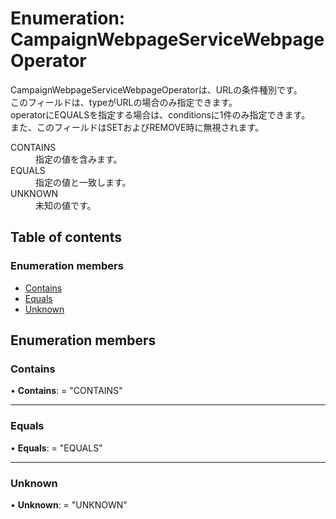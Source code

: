# Enumeration: CampaignWebpageServiceWebpageOperator


<div lang=\"ja\">CampaignWebpageServiceWebpageOperatorは、URLの条件種別です。<br> このフィールドは、typeがURLの場合のみ指定できます。<br> operatorにEQUALSを指定する場合は、conditionsに1件のみ指定できます。<br> また、このフィールドはSETおよびREMOVE時に無視されます。</div>  <dl class=term>   <dt class=\"term__item\">CONTAINS</dt>   <dd class=\"term__desc\"><span lang=\"ja\">指定の値を含みます。</span></dd>   <dt class=\"term__item\">EQUALS</dt>   <dd class=\"term__desc\"><span lang=\"ja\">指定の値と一致します。</span></dd>   <dt class=\"term__item\">UNKNOWN</dt>   <dd class=\"term__desc\"><span lang=\"ja\">未知の値です。</span></dd> </dl>

## Table of contents

### Enumeration members

- [Contains](campaignwebpageservicewebpageoperator.md#contains)
- [Equals](campaignwebpageservicewebpageoperator.md#equals)
- [Unknown](campaignwebpageservicewebpageoperator.md#unknown)

## Enumeration members

### Contains

• **Contains**: = "CONTAINS"

___

### Equals

• **Equals**: = "EQUALS"

___

### Unknown

• **Unknown**: = "UNKNOWN"
